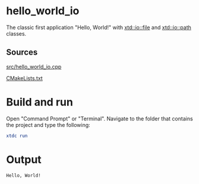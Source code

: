 # hello_world_io

The classic first application "Hello, World!" with [xtd::io::file](hhttps://codedocs.xyz/gammasoft71/xtd/classxtd_1_1io_1_1file.html) and  [xtd::io::path](https://codedocs.xyz/gammasoft71/xtd/classxtd_1_1io_1_1path.html) classes.

## Sources

[src/hello_world_io.cpp](src/hello_world_io.cpp)

[CMakeLists.txt](CMakeLists.txt)

# Build and run

Open "Command Prompt" or "Terminal". Navigate to the folder that contains the project and type the following:

```cmake
xtdc run
```

# Output

```
Hello, World!
```

